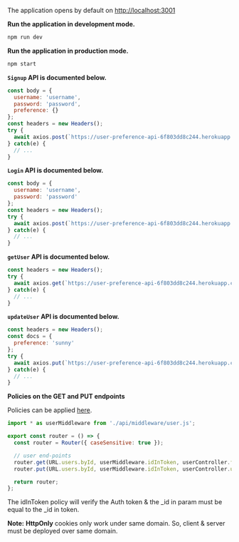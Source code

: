 The application opens by default on [http://localhost:3001](http://localhost:3001)

**Run the application in development mode.** 

```bash
npm run dev
```

**Run the application in production mode.**

```bash
npm start
```

**`Signup` API is documented below.**

```js
const body = {
  username: 'username',
  password: 'password',
  preference: {}
};
const headers = new Headers();
try {
  await axios.post(`https://user-preference-api-6f803dd8c244.herokuapp.com/api/v1/signup`, body, { withCredentials: true, headers });
} catch(e) {
  // ...
}
```

**`Login` API is documented below.**

```js
const body = {
  username: 'username',
  password: 'password'
};
const headers = new Headers();
try {
  await axios.post(`https://user-preference-api-6f803dd8c244.herokuapp.com/api/v1/login`, body, { withCredentials: true, headers });
} catch(e) {
  // ...
}
```

**`getUser` API is documented below.**

```js
const headers = new Headers();
try {
  await axios.get(`https://user-preference-api-6f803dd8c244.herokuapp.com/api/v1/users/:_id`, { withCredentials: true, headers });
} catch(e) {
  // ...
}
```

**`updateUser` API is documented below.**

```js
const headers = new Headers();
const docs = {
  preference: 'sunny'
};
try {
  await axios.put(`https://user-preference-api-6f803dd8c244.herokuapp.com/api/v1/users/:_id`, docs, { withCredentials: true, headers });
} catch(e) {
  // ...
}
```

**Policies on the GET and PUT endpoints**

Policies can be applied [here](./router.js).

```js
import * as userMiddleware from './api/middleware/user.js';

export const router = () => {
  const router = Router({ caseSensitive: true });

  // user end-points
  router.get(URL.users.byId, userMiddleware.idInToken, userController.findOne);
  router.put(URL.users.byId, userMiddleware.idInToken, userController.updateOne);

  return router;
};
```

The idInToken policy will verify the Auth token & the _id in param must be equal to the _id in token.

**Note:** **HttpOnly** cookies only work under same domain. So, client & server must be deployed over same domain.
